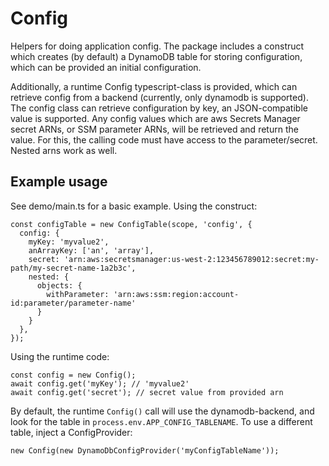 # Config

Helpers for doing application config. The package includes a construct which
creates (by default) a DynamoDB table for storing configuration, which can be 
provided an initial configuration.

Additionally, a runtime Config typescript-class is provided, which can retrieve config
from a backend (currently, only dynamodb is supported). The config class can 
retrieve configuration by key, an JSON-compatible value is supported. Any config
values which are aws Secrets Manager secret ARNs, or SSM parameter ARNs, will be
retrieved and return the value. For this, the calling code must have access to 
the parameter/secret. Nested arns work as well.

## Example usage

See demo/main.ts for a basic example. Using the construct:

```
const configTable = new ConfigTable(scope, 'config', {
  config: {
    myKey: 'myvalue2',
    anArrayKey: ['an', 'array'],
    secret: 'arn:aws:secretsmanager:us-west-2:123456789012:secret:my-path/my-secret-name-1a2b3c',
    nested: {
      objects: {
        withParameter: 'arn:aws:ssm:region:account-id:parameter/parameter-name'
      }
    }
  },
});
```

Using the runtime code:

```
const config = new Config();
await config.get('myKey'); // 'myvalue2'
await config.get('secret'); // secret value from provided arn
```

By default, the runtime `Config()` call will use the dynamodb-backend, and look
for the table in `process.env.APP_CONFIG_TABLENAME`. To use a different table,
inject a ConfigProvider:

```
new Config(new DynamoDbConfigProvider('myConfigTableName'));
```
